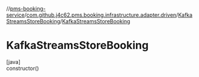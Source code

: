 //[pms-booking-service](../../../index.md)/[com.github.j4c62.pms.booking.infrastructure.adapter.driven](../index.md)/[KafkaStreamsStoreBooking](index.md)/[KafkaStreamsStoreBooking](-kafka-streams-store-booking.md)

# KafkaStreamsStoreBooking

[java]\
constructor()